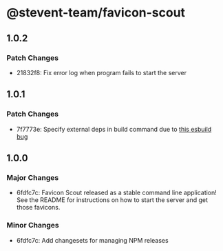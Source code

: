 # @stevent-team/favicon-scout

## 1.0.2

### Patch Changes

- 21832f8: Fix error log when program fails to start the server

## 1.0.1

### Patch Changes

- 7f7773e: Specify external deps in build command due to [this esbuild bug](https://github.com/evanw/esbuild/issues/1958)

## 1.0.0

### Major Changes

- 6fdfc7c: Favicon Scout released as a stable command line application! See the README for instructions on how to start the server and get those favicons.

### Minor Changes

- 6fdfc7c: Add changesets for managing NPM releases
